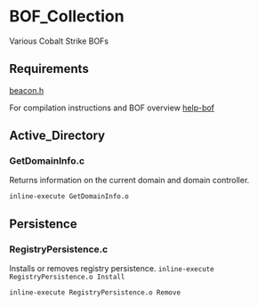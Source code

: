# BOF_Collection
 Various Cobalt Strike BOFs

## Requirements
[beacon.h](https://www.cobaltstrike.com/downloads/beacon.h)

For compilation instructions and BOF overview [help-bof](https://www.cobaltstrike.com/help-beacon-object-files)

## Active_Directory

### GetDomainInfo.c
Returns information on the current domain and domain controller.

`inline-execute GetDomainInfo.o`

## Persistence

### RegistryPersistence.c
Installs or removes registry persistence.
`inline-execute RegistryPersistence.o Install`

`inline-execute RegistryPersistence.o Remove`

